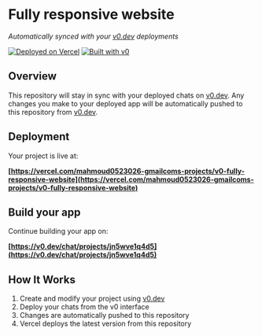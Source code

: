# Fully responsive website

*Automatically synced with your [v0.dev](https://v0.dev) deployments*

[![Deployed on Vercel](https://img.shields.io/badge/Deployed%20on-Vercel-black?style=for-the-badge&logo=vercel)](https://vercel.com/mahmoud0523026-gmailcoms-projects/v0-fully-responsive-website)
[![Built with v0](https://img.shields.io/badge/Built%20with-v0.dev-black?style=for-the-badge)](https://v0.dev/chat/projects/jn5wve1q4d5)

## Overview

This repository will stay in sync with your deployed chats on [v0.dev](https://v0.dev).
Any changes you make to your deployed app will be automatically pushed to this repository from [v0.dev](https://v0.dev).

## Deployment

Your project is live at:

**[https://vercel.com/mahmoud0523026-gmailcoms-projects/v0-fully-responsive-website](https://vercel.com/mahmoud0523026-gmailcoms-projects/v0-fully-responsive-website)**

## Build your app

Continue building your app on:

**[https://v0.dev/chat/projects/jn5wve1q4d5](https://v0.dev/chat/projects/jn5wve1q4d5)**

## How It Works

1. Create and modify your project using [v0.dev](https://v0.dev)
2. Deploy your chats from the v0 interface
3. Changes are automatically pushed to this repository
4. Vercel deploys the latest version from this repository